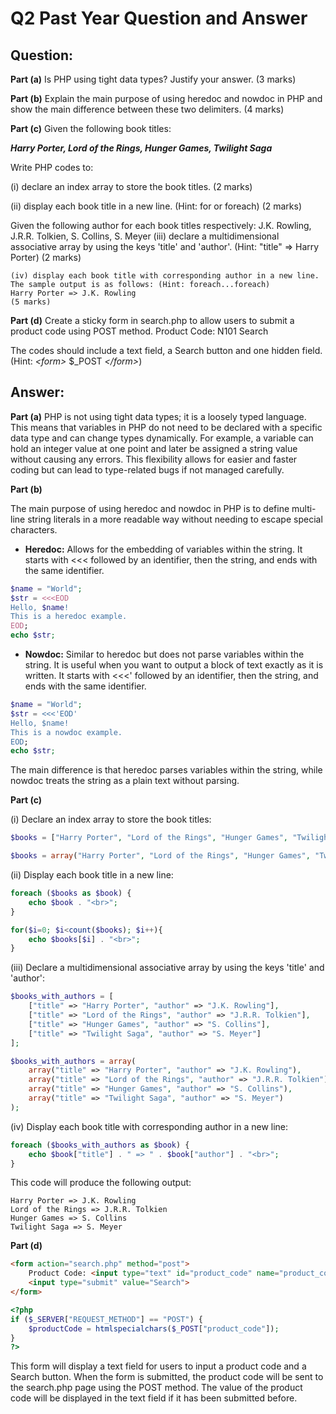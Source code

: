 # Q2 Past Year Question and Answer

## Question:
**Part (a)**
Is PHP using tight data types? Justify your answer.
(3 marks)

**Part (b)**
Explain the main purpose of using heredoc and nowdoc in PHP and show the main difference between these two delimiters.
(4 marks)

**Part (c)**
Given the following book titles:

***Harry Porter, Lord of the Rings, Hunger Games, Twilight Saga***

Write PHP codes to:

(i) declare an index array to store the book titles.
(2 marks)

(ii) display each book title in a new line. (Hint: for or foreach)
(2 marks)

Given the following author for each book titles respectively:
    J.K. Rowling, J.R.R. Tolkien, S. Collins, S. Meyer
    (iii) declare a multidimensional associative array by using the keys 'title' and 'author'.
    (Hint: "title" => Harry Porter)
    (2 marks)
    
    (iv) display each book title with corresponding author in a new line. The sample output is as follows: (Hint: foreach...foreach)
    Harry Porter => J.K. Rowling  
    (5 marks)

**Part (d)**
Create a sticky form in search.php to allow users to submit a product code using POST method.
Product Code: N101 
Search

The codes should include a text field, a Search button and one hidden field.
(Hint: *\<form>* $_POST *\</form>*)

## Answer:
**Part (a)**
PHP is not using tight data types; it is a loosely typed language. This means that variables in PHP do not need to be declared with a specific data type and can change types dynamically. For example, a variable can hold an integer value at one point and later be assigned a string value without causing any errors. This flexibility allows for easier and faster coding but can lead to type-related bugs if not managed carefully.

**Part (b)**

The main purpose of using heredoc and nowdoc in PHP is to define multi-line string literals in a more readable way without needing to escape special characters.

- **Heredoc:** Allows for the embedding of variables within the string. It starts with <<< followed by an identifier, then the string, and ends with the same identifier.

```php
$name = "World";
$str = <<<EOD
Hello, $name!
This is a heredoc example.
EOD;
echo $str;
```

- **Nowdoc:** Similar to heredoc but does not parse variables within the string. It is useful when you want to output a block of text exactly as it is written. It starts with <<<' followed by an identifier, then the string, and ends with the same identifier.

```php
$name = "World";
$str = <<<'EOD'
Hello, $name!
This is a nowdoc example.
EOD;
echo $str;
```

The main difference is that heredoc parses variables within the string, while nowdoc treats the string as a plain text without parsing.

**Part (c)**

(i) Declare an index array to store the book titles:

```php
$books = ["Harry Porter", "Lord of the Rings", "Hunger Games", "Twilight Saga"];

$books = array("Harry Porter", "Lord of the Rings", "Hunger Games", "Twilight Saga");

```

(ii) Display each book title in a new line:

```php
foreach ($books as $book) {
    echo $book . "<br>";
}

for($i=0; $i<count($books); $i++){
    echo $books[$i] . "<br>";
}
```

(iii) Declare a multidimensional associative array by using the keys 'title' and 'author':

```php
$books_with_authors = [
    ["title" => "Harry Porter", "author" => "J.K. Rowling"],
    ["title" => "Lord of the Rings", "author" => "J.R.R. Tolkien"],
    ["title" => "Hunger Games", "author" => "S. Collins"],
    ["title" => "Twilight Saga", "author" => "S. Meyer"]
];

$books_with_authors = array(
    array("title" => "Harry Porter", "author" => "J.K. Rowling"),
    array("title" => "Lord of the Rings", "author" => "J.R.R. Tolkien"),
    array("title" => "Hunger Games", "author" => "S. Collins"),
    array("title" => "Twilight Saga", "author" => "S. Meyer")
);
```

(iv) Display each book title with corresponding author in a new line:

```php
foreach ($books_with_authors as $book) {
    echo $book["title"] . " => " . $book["author"] . "<br>";
}
```

This code will produce the following output:

```output
Harry Porter => J.K. Rowling
Lord of the Rings => J.R.R. Tolkien
Hunger Games => S. Collins
Twilight Saga => S. Meyer
```

**Part (d)**

```html
<form action="search.php" method="post">
    Product Code: <input type="text" id="product_code" name="product_code" value="<?php echo isset($productCode)? $productCode:'' ?>">
    <input type="submit" value="Search">
</form>
```
```php
<?php
if ($_SERVER["REQUEST_METHOD"] == "POST") {
    $productCode = htmlspecialchars($_POST["product_code"]);
}
?>
```

This form will display a text field for users to input a product code and a Search button. When the form is submitted, the product code will be sent to the search.php page using the POST method. The value of the product code will be displayed in the text field if it has been submitted before.
